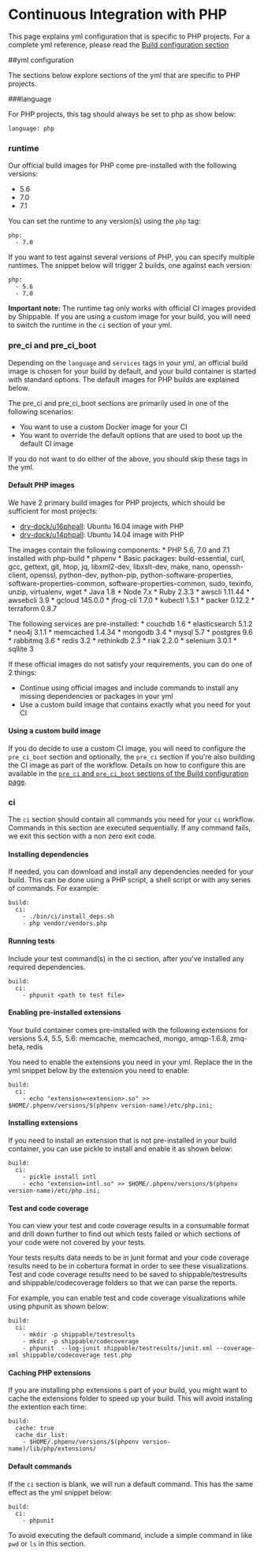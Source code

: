 
# Continuous Integration with PHP
This page explains yml configuration that is specific to PHP projects. For a complete yml reference, please read the [Build configuration section](../shippableyml.md)

##yml configuration

The sections below explore sections of the yml that are specific to PHP projects.


###language


For PHP projects, this tag should always be set to php as show below:

```
language: php
```

### runtime
Our official build images for PHP come pre-installed with the following versions:

* 5.6
* 7.0
* 7.1

You can set the runtime to any version(s) using the `php` tag:

```
php:
  - 7.0
```

If you want to test against several versions of PHP, you can specify multiple runtimes. The snippet below will trigger 2 builds, one against each version:

```
php:
  - 5.6
  - 7.0
```

**Important note:** The runtime tag only works with official CI images provided by Shippable. If you are using a custom image for your build, you will need to switch the runtime in the `ci` section of your yml.

### pre_ci and pre_ci_boot

Depending on the `language` and `services` tags in your yml, an official build image is chosen for your build by default, and your build container is started with standard options. The default images for PHP builds are explained below.

The pre_ci and pre_ci_boot sections are primarily used in one of the following scenarios:

* You want to use a custom Docker image for your CI
* You want to override the default options that are used to boot up the default CI image

If you do not want to do either of the above, you should skip these tags in the yml.

#### Default PHP images
We have 2 primary build images for PHP projects, which should be sufficient for most projects:

* [dry-dock/u16phpall](https://github.com/dry-dock/u16phpall): Ubuntu 16.04 image with PHP
* [dry-dock/u14phpall](https://github.com/dry-dock/u16phpall): Ubuntu 14.04 image with PHP

The images contain the following components:
	* PHP 5.6, 7.0 and 7.1 installed with php-build
	* phpenv
	* Basic packages: build-essential, curl, gcc, gettext, git, htop, jq, libxml2-dev, libxslt-dev, make, nano, openssh-client, openssl, python-dev, python-pip, python-software-properties, software-properties-common, software-properties-common, sudo, texinfo, unzip, virtualenv, wget
	* Java 1.8
	* Node 7.x
	* Ruby 2.3.3
	* awscli 1.11.44
	* awsebcli 3.9
	* gcloud 145.0.0
	* jfrog-cli 1.7.0
	* kubectl 1.5.1
	* packer 0.12.2
	* terraform 0.8.7

The following services are pre-installed:
	* couchdb 1.6
	* elasticsearch 5.1.2
	* neo4j 3.1.1
	* memcached 1.4.34
	* mongodb 3.4
	* mysql 5.7
	* postgres 9.6
	* rabbitmq 3.6
	* redis 3.2
	* rethinkdb 2.3
	* riak 2.2.0
	* selenium 3.0.1
	* sqllite 3


If these official images do not satisfy your requirements, you can do one of 2 things:

- Continue using official images and include commands to install any missing dependencies or packages in your yml
- Use a custom build image that contains exactly what you need for yout CI

#### Using a custom build image
If you do decide to use a custom CI image, you will need to configure the `pre_ci_boot` section and optionally, the `pre_ci` section if you're also building the CI image as part of the workflow. Details on how to configure this are available in the [`pre_ci` and `pre_ci_boot` sections of the Build configuration page](../shippableyml.md#build).

### ci
The `ci` section should contain all commands you need for your `ci` workflow. Commands in this section are executed sequentially. If any command fails, we exit this section with a non zero exit code.

#### Installing dependencies
If needed, you can download and install any dependencies needed for your build. This can be done using a PHP script, a shell script or with any series of commands. For example:

```
build:
  ci:
    - ./bin/ci/install_deps.sh
    - php vendor/vendors.php

```

#### Running tests
Include your test command(s) in the ci section, after you've installed any required dependencies.  


```
build:
  ci:
    - phpunit <path to test file>
```

#### Enabling pre-installed extensions
Your build container comes pre-installed with the following extensions for versions 5.4, 5.5, 5.6: memcache, memcached, mongo, amqp-1.6.8, zmq-beta, redis

You need to enable the extensions you need in your yml. Replace the <extension> in the yml snippet below by the extension you need to enable:

```
build:
  ci:
    - echo "extension=<extension>.so" >> $HOME/.phpenv/versions/$(phpenv version-name)/etc/php.ini;
```

#### Installing extensions
If you need to install an extension that is not pre-installed in your build container, you can use pickle to install and enable it as shown below:

```
build:
  ci:
    - pickle install intl
    - echo "extension=intl.so" >> $HOME/.phpenv/versions/$(phpenv version-name)/etc/php.ini;

```

#### Test and code coverage
You can view your test and code coverage results in a consumable format and drill down further to find out which tests failed or which sections of your code were not covered by your tests.

Your tests results data needs to be in junit format and your code coverage results need to be in cobertura format in order to see these visualizations. Test and code coverage results need to be saved to shippable/testresults and shippable/codecoverage folders so that we can parse the reports.

For example, you can enable test and code coverage visualizations while using phpunit as shown below:

```
build:
  ci:  
    - mkdir -p shippable/testresults
    - mkdir -p shippable/codecoverage
    - phpunit  --log-junit shippable/testresults/junit.xml --coverage-xml shippable/codecoverage test.php
```

#### Caching PHP extensions
If you are installing php extensions s part of your build, you might want to cache the extensions folder to speed up your build. This will avoid instaling the extention each time:

```
build:
  cache: true
  cache_dir_list:
    - $HOME/.phpenv/versions/$(phpenv version-name)/lib/php/extensions/   
```

#### Default commands

If the `ci` section is blank, we will run a default command. This has the same effect as the yml snippet below:

```
build:
  ci:
    - phpunit
```

To avoid executing the default command, include a simple command in like `pwd` or `ls` in this section.
